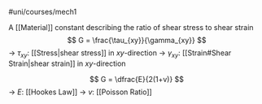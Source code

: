 #uni/courses/mech1 

A [[Material]] constant describing the ratio of shear stress to shear strain
$$
G = \frac{\tau_{xy}}{\gamma_{xy}}
$$
-> $\tau_{xy}$: [[Stress|shear stress]] in $xy$-direction
-> $\gamma_{xy}$: [[Strain#Shear Strain|shear strain]] in $xy$-direction

$$
G = \dfrac{E}{2(1+v)}
$$
-> $E$: [[Hookes Law]]
-> $v$: [[Poisson Ratio]]